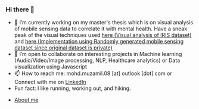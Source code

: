 ### Hi there 👋
- 🔭 I’m currently working on my master's thesis which is on visual analysis of mobile sensing data to correlate it with mental health. Have a sneak peak of the visual techniques used [here (Visual analysis of IRIS dataset)](https://github.com/mohd-muzamil/IrisDashboard.git) and [here (Implementation using Randomly generated mobile sensing dataset since original dataset is private)](https://github.com/mohd-muzamil/flaskDashboard.git)
- 👯 I’m open to collaborate on interesting projects in Machine learning (Audio/Video/Image processing, NLP, Healthcare analytics) or Data visualization using Javascript
- 📫 How to reach me: mohd.muzamil.08 [at] outlook [dot] com or Connect with me on [LinkedIn](http://linkedin.com/in/mohd11/) 
- Fun fact: I like running, working out, and hiking.

<!--
**mohd-muzamil/mohd-muzamil** is a ✨ _special_ ✨ repository because its `README.md` (this file) appears on your GitHub profile.

Here are some ideas to get you started:

- 🔭 I’m currently working on ...
- 🌱 I’m currently learning ...
- 👯 I’m looking to collaborate on ...
- 🤔 I’m looking for help with ...
- 💬 Ask me about ...
- 📫 How to reach me: ...
- 😄 Pronouns: ...
- ⚡ Fun fact: ...
-->

- [About me](https://mohd-muzamil.netlify.app)
